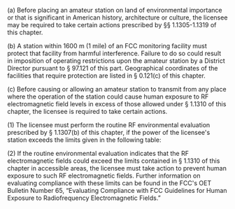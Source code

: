(a) Before placing an amateur station on land of environmental importance or that is significant in American history, architecture or culture, the licensee may be required to take certain actions prescribed by §§ 1.1305-1.1319 of this chapter.

(b) A station within 1600 m (1 mile) of an FCC monitoring facility must protect that facility from harmful interference. Failure to do so could result in imposition of operating restrictions upon the amateur station by a District Director pursuant to § 97.121 of this part. Geographical coordinates of the facilities that require protection are listed in § 0.121(c) of this chapter.

(c) Before causing or allowing an amateur station to transmit from any place where the operation of the station could cause human exposure to RF electromagnetic field levels in excess of those allowed under § 1.1310 of this chapter, the licensee is required to take certain actions.

(1) The licensee must perform the routine RF environmental evaluation prescribed by § 1.1307(b) of this chapter, if the power of the licensee's station exceeds the limits given in the following table:

(2) If the routine environmental evaluation indicates that the RF electromagnetic fields could exceed the limits contained in § 1.1310 of this chapter in accessible areas, the licensee must take action to prevent human exposure to such RF electromagnetic fields. Further information on evaluating compliance with these limits can be found in the FCC's OET Bulletin Number 65, “Evaluating Compliance with FCC Guidelines for Human Exposure to Radiofrequency Electromagnetic Fields.”

